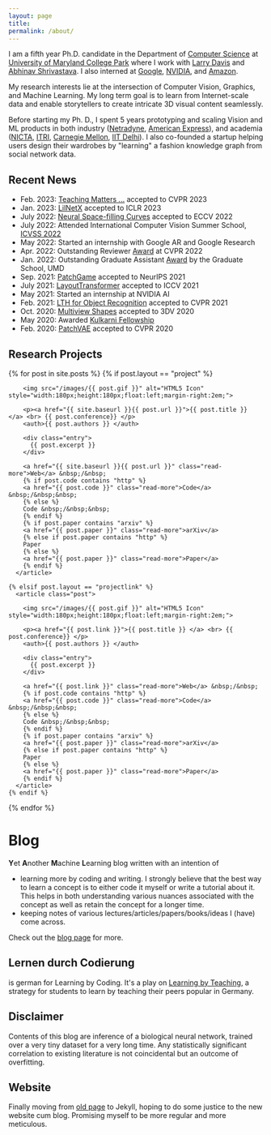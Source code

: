 ```yaml
---
layout: page
title: 
permalink: /about/
---
```



[comment]: <> ([Email]&#40;kamalgupta308@gmail.com&#41; &nbsp;&nbsp;/&nbsp;&nbsp;)

[comment]: <> ([Google Scholar]&#40;https://scholar.google.com/citations?user=tC3td8cAAAAJ&hl=en&#41; &nbsp;&nbsp;/&nbsp;&nbsp;)

[comment]: <> ([Github]&#40;https://github.com/kampta&#41; &nbsp;&nbsp;/&nbsp;&nbsp;)

[comment]: <> ([Twitter]&#40;https://twitter.com/kamalgupta09&#41; &nbsp;&nbsp;/&nbsp;&nbsp;)

[comment]: <> ([LinkedIn]&#40;https://www.linkedin.com/in/kamalgupta09/&#41;)

[comment]: <> (I am a Ph.D. candidate in the Department of [Computer Science]&#40;https://www.cs.umd.edu&#41; at [University of Maryland College Park]&#40;https://www.umd.edu&#41;. I am working with [Larry Davis]&#40;http://users.umiacs.umd.edu/~lsd/&#41; and [Abhinav Shrivastava]&#40;http://abhinavsh.info&#41;.)

[comment]: <> (In the past, I had fun building large-scale, commercial robotics and AI products in both industry and academia, specifically)

[comment]: <> (* Amazon [AWS Rekognition]&#40;https://aws.amazon.com/rekognition/&#41; in Pasadena, CA)

[comment]: <> (* A self-driving startup [Netradyne]&#40;http://netradyne.com/&#41; in Bengaluru, India)

[comment]: <> (* American Express Big Data Labs &#40;Now [Amex AI Labs]&#40;https://www.americanexpress.com/in/careers/ai-labs.html&#41;&#41; in Bengaluru, India)

[comment]: <> (* National ICT Australia &#40;or NICTA, now [Data 61]&#40;https://data61.csiro.au/&#41;&#41; in Sydney, Australia)

[comment]: <> (* [Robotics Institute]&#40;https://frc.ri.cmu.edu&#41;, CMU &#40;with [S. Singh]&#40;https://frc.ri.cmu.edu/~ssingh/Sanjiv_Singh/home.html&#41;, [S. Narasimhan]&#40;http://www.cs.cmu.edu/~srinivas/&#41;, [S. Nuske]&#40;https://www.linkedin.com/in/stephen-nuske-7ab4842/&#41;&#41; in Pittsburgh, PA)

[comment]: <> (* [Industrial Technology Research Institute]&#40;https://www.itri.org.tw/english/&#41; in Taiwan)

[comment]: <> (* [IIT Delhi]&#40;https://home.iitd.ac.in/&#41; &#40;with [M. Varma]&#40;https://www.microsoft.com/en-us/research/people/manik/&#41;, [SVN Vishwanathan]&#40;https://www.stat.purdue.edu/~vishy/&#41;, [S. Chaudhury]&#40;http://web.iitd.ac.in/~santanuc/&#41;&#41; in New Delhi, India)

[comment]: <> (I also briefly co-founded a startup helping users design their wardrobe by bringing fast fashion recommendations from social networks.)

I am a fifth year Ph.D. candidate in the Department of <a href="https://www.cs.umd.edu/">Computer Science</a> at 
<a href="https://www.umd.edu/">University of Maryland College Park</a> where I work with 
<a href="http://users.umiacs.umd.edu/~lsd">Larry Davis</a> 
and <a href="https://www.cs.umd.edu/~abhinav">Abhinav Shrivastava</a>. I also interned at <a href="https://www.google.com/">Google</a>, <a href="https://github.com/NVlabs">NVIDIA</a>, and <a href="https://www.amazon.science/">Amazon</a>.

My research interests lie at the intersection of Computer Vision, Graphics, and Machine Learning. 
My long term goal is to learn from Internet-scale data and enable storytellers to create intricate 3D visual content seamlessly.

[comment]: <> (I am a recipient of the Kulkarni fellowship and Dean's fellowship at the University of Maryland.)
Before starting my Ph. D., I spent 5 years prototyping and scaling Vision and ML products in both industry 
(<a href="http://netradyne.com/">Netradyne</a>, 
<a href="https://www.americanexpress.com/in/careers/ai-labs.html">American Express</a>), 
and academia (<a href="https://data61.csiro.au">NICTA</a>, 
<a href="https://www.itri.org.tw/english">ITRI</a>, <a href="https://frc.ri.cmu.edu/">Carnegie Mellon</a>, 
<a href="https://home.iitd.ac.in">IIT Delhi</a>).
I also co-founded a startup helping users design their wardrobes by "learning" a fashion knowledge graph from social network data.

## Recent News
* Feb. 2023: [Teaching Matters ...](https://arxiv.org/abs/2212.03862) accepted to CVPR 2023
* Jan. 2023: [LilNetX](https://arxiv.org/abs/2204.02965) accepted to ICLR 2023
* July 2022: [Neural Space-filling Curves](https://hywang66.github.io/publication/neuralsfc) accepted to ECCV 2022
* July 2022: Attended International Computer Vision Summer School, [ICVSS 2022](https://iplab.dmi.unict.it/icvss2022/)
* May 2022: Started an internship with Google AR and Google Research
* Apr. 2022: Outstanding Reviewer [Award](https://cvpr2022.thecvf.com/outstanding-reviewers) at CVPR 2022
* Jan. 2022: Outstanding Graduate Assistant [Award](https://www.gradschool.umd.edu/funding/student-fellowships-awards/outstanding-graduate-assistant-awards) by the Graduate School, UMD
* Sep. 2021: [PatchGame](https://arxiv.org/abs/2111.01785) accepted to NeurIPS 2021
* July 2021: [LayoutTransformer](https://arxiv.org/abs/2006.14615) accepted to ICCV 2021
* May 2021: Started an internship at NVIDIA AI
* Feb. 2021: [LTH for Object Recognition](https://lth-recognition.github.io/) accepted to CVPR 2021
* Oct. 2020: [Multiview Shapes](https://ieeexplore.ieee.org/abstract/document/9320100) accepted to 3DV 2020
* May 2020: Awarded [Kulkarni Fellowship](https://gradschool.umd.edu/funding/student-fellowships-awards/kulkarni-foundation-summer-research-fellowship)
* Feb. 2020: [PatchVAE](https://arxiv.org/abs/2004.03623) accepted to CVPR 2020

## Research Projects

[comment]: <> (I primarily work in Machine Learning and its applications in Vision, Graphics, Language and Robotics. I am also interested in building products with real-world impact in health-care, finance, sports and transportation.)

[comment]: <> (Some of my published works are)

<div class="posts">
  {% for post in site.posts %}
    {% if post.layout == "project" %}
      <article class="post">

        <img src="/images/{{ post.gif }}" alt="HTML5 Icon" style="width:180px;height:180px;float:left;margin-right:2em;">

        <p><a href="{{ site.baseurl }}{{ post.url }}">{{ post.title }} </a> <br> {{ post.conference}} </p>
        <auth>{{ post.authors }} </auth>

        <div class="entry">
          {{ post.excerpt }}
        </div>

        <a href="{{ site.baseurl }}{{ post.url }}" class="read-more">Web</a> &nbsp;/&nbsp;
        {% if post.code contains "http" %}
        <a href="{{ post.code }}" class="read-more">Code</a> &nbsp;/&nbsp;&nbsp;
        {% else %}
        Code &nbsp;/&nbsp;&nbsp;
        {% endif %}
        {% if post.paper contains "arxiv" %}
        <a href="{{ post.paper }}" class="read-more">arXiv</a>
        {% else if post.paper contains "http" %}
        Paper
        {% else %}
        <a href="{{ post.paper }}" class="read-more">Paper</a>
        {% endif %}
      </article>

    {% elsif post.layout == "projectlink" %}
      <article class="post">

        <img src="/images/{{ post.gif }}" alt="HTML5 Icon" style="width:180px;height:180px;float:left;margin-right:2em;">

        <p><a href="{{ post.link }}">{{ post.title }} </a> <br> {{ post.conference}} </p>
        <auth>{{ post.authors }} </auth>

        <div class="entry">
          {{ post.excerpt }}
        </div>

        <a href="{{ post.link }}" class="read-more">Web</a> &nbsp;/&nbsp;
        {% if post.code contains "http" %}
        <a href="{{ post.code }}" class="read-more">Code</a> &nbsp;/&nbsp;&nbsp;
        {% else %}
        Code &nbsp;/&nbsp;&nbsp;
        {% endif %}
        {% if post.paper contains "arxiv" %}
        <a href="{{ post.paper }}" class="read-more">arXiv</a>
        {% else if post.paper contains "http" %}
        Paper
        {% else %}
        <a href="{{ post.paper }}" class="read-more">Paper</a>
        {% endif %}
      </article>
    {% endif %}
  {% endfor %}
</div>

# Blog
**Y**et **A**nother **M**achine **L**earning blog written with an intention of

* learning more by coding and writing. I strongly believe that the best way to learn a concept is to either code it myself or write a tutorial about it. This helps in both understanding various nuances associated with the concept as well as retain the concept for a longer time.
* keeping notes of various lectures/articles/papers/books/ideas I (have) come across. 

Check out the [blog page](http://kampta.github.io/blog) for more.

## Lernen durch Codierung
is german for Learning by Coding. It's a play on [Learning by Teaching](https://en.wikipedia.org/wiki/Learning_by_teaching), a strategy for students to learn by teaching their peers popular in Germany.

## Disclaimer
Contents of this blog are inference of a biological neural network, trained over a very tiny dataset for a very long time. Any statistically significant correlation to existing literature is not coincidental but an outcome of overfitting.

## Website
Finally moving from [old page](https://sites.google.com/site/kamalgupta308/) to Jekyll, hoping to do some justice to the new website cum blog. Promising myself to be more regular and more meticulous.

